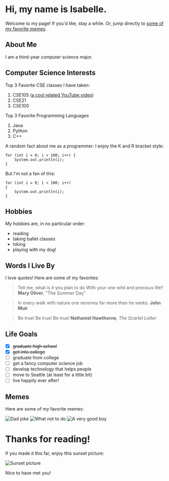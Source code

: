 # Hi, my name is Isabelle.

Welcome to my page! If you'd like, stay a while. Or, jump directly to [some of my favorite memes](#memes).

## About Me
I am a third-year computer science major.

## Computer Science Interests
Top 3 Favorite CSE classes I have taken:
1. CSE105 ([a cool related YouTube video](https://www.youtube.com/watch?v=OxGsU8oIWjY))
2. CSE21
3. CSE100

Top 3 Favorite Programming Languages
1. Java
2. Python
3. C++

A random fact about me as a programmer: I enjoy the K and R bracket style:
```
for (int i = 0; i < 100; i++) {
    System.out.println(i);
}
```
But I'm not a fan of this:
```
for (int i = 0; i < 100; i++)
{
    System.out.println(i);
}
```

## Hobbies
My hobbies are, in no particular order:
- reading
- taking ballet classes
- hiking
- playing with my dog!

## Words I Live By
I love quotes! Here are some of my favorites:

> Tell me, what is it you plan to do
> With your one wild and precious life?
> **Mary Oliver**, "The Summer Day"

> In every walk with nature one receives far more than he seeks.
> **John Muir**

> Be true! Be true! Be true!
> **Nathaniel Hawthorne**, *The Scarlet Letter*

## Life Goals
- [x] ~~graduate high school~~
- [x] ~~get into college~~
- [ ] graduate from college
- [ ] get a fancy computer science job
- [ ] develop technology that helps people
- [ ] move to Seattle (at least for a little bit)
- [ ] live happily ever after!

## Memes
Here are some of my favorite memes:

![Dad joke](https://cdn11.bigcommerce.com/s-e10kokolz/product_images/uploaded_images/dad-joke-meme-2.jpeg)
![What not to do](https://www.google.com/url?sa=i&url=https%3A%2F%2Fimgflip.com%2Ftag%2Fcomputer%2Bscience%3Fsort%3Dtop-2020&psig=AOvVaw09u6gUHtq2OsbEMIyvBQWI&ust=1664144479028000&source=images&cd=vfe&ved=0CAsQjRxqGAoTCIDz9ba7rvoCFQAAAAAdAAAAABCIAQ)
![A very good boy](https://bestlifeonline.com/wp-content/uploads/sites/3/2019/10/Screen-Shot-2019-10-09-at-5.37.37-PM.jpg?quality=82&strip=all)

# Thanks for reading!
If you made it this far, enjoy this sunset picture:

![Sunset picture](/IMG_39023.HEIC)

Nice to have met you!